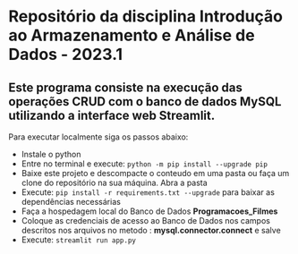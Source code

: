 # **Repositório da disciplina Introdução ao Armazenamento e Análise de Dados - 2023.1**

## Este programa consiste na execução das operações CRUD com o banco de dados MySQL utilizando a interface web Streamlit.

Para executar localmente siga os passos abaixo:
- Instale o python
- Entre no terminal e execute: ``python -m pip install --upgrade pip``
- Baixe este projeto e descompacte o conteudo em uma pasta ou faça um clone do repositório na sua máquina. Abra a pasta
- Execute: ``pip install -r requirements.txt --upgrade`` para baixar as dependências necessárias
- Faça a hospedagem local do Banco de Dados **Programacoes_Filmes**
- Coloque as credenciais de acesso ao Banco de Dados nos campos descritos nos arquivos no metodo : **mysql.connector.connect** e salve
- Execute: ``streamlit run app.py``
